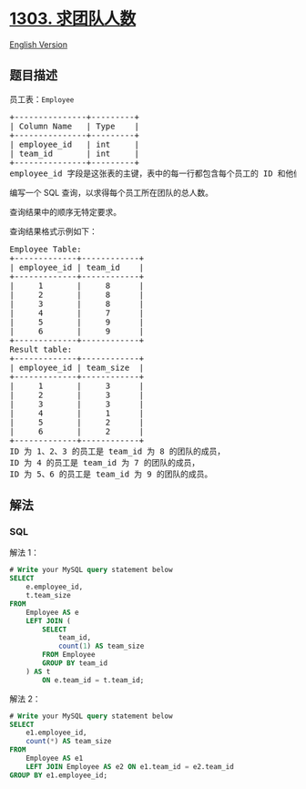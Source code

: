 # [1303. 求团队人数](https://leetcode.cn/problems/find-the-team-size)

[English Version](/solution/1300-1399/1303.Find%20the%20Team%20Size/README_EN.md)

## 题目描述

<!-- 这里写题目描述 -->

<p>员工表：<code>Employee</code></p>

<pre>
+---------------+---------+
| Column Name   | Type    |
+---------------+---------+
| employee_id   | int     |
| team_id       | int     |
+---------------+---------+
employee_id 字段是这张表的主键，表中的每一行都包含每个员工的 ID 和他们所属的团队。
</pre>

<p>编写一个 SQL 查询，以求得每个员工所在团队的总人数。</p>

<p>查询结果中的顺序无特定要求。</p>

<p>查询结果格式示例如下：</p>

<pre>
Employee Table:
+-------------+------------+
| employee_id | team_id    |
+-------------+------------+
|     1       |     8      |
|     2       |     8      |
|     3       |     8      |
|     4       |     7      |
|     5       |     9      |
|     6       |     9      |
+-------------+------------+
Result table:
+-------------+------------+
| employee_id | team_size  |
+-------------+------------+
|     1       |     3      |
|     2       |     3      |
|     3       |     3      |
|     4       |     1      |
|     5       |     2      |
|     6       |     2      |
+-------------+------------+
ID 为 1、2、3 的员工是 team_id 为 8 的团队的成员，
ID 为 4 的员工是 team_id 为 7 的团队的成员，
ID 为 5、6 的员工是 team_id 为 9 的团队的成员。
</pre>

## 解法

<!-- 这里可写通用的实现逻辑 -->

<!-- tabs:start -->

### **SQL**

解法 1：

```sql
# Write your MySQL query statement below
SELECT
    e.employee_id,
    t.team_size
FROM
    Employee AS e
    LEFT JOIN (
        SELECT
            team_id,
            count(1) AS team_size
        FROM Employee
        GROUP BY team_id
    ) AS t
        ON e.team_id = t.team_id;
```

解法 2：

```sql
# Write your MySQL query statement below
SELECT
    e1.employee_id,
    count(*) AS team_size
FROM
    Employee AS e1
    LEFT JOIN Employee AS e2 ON e1.team_id = e2.team_id
GROUP BY e1.employee_id;
```

<!-- tabs:end -->
